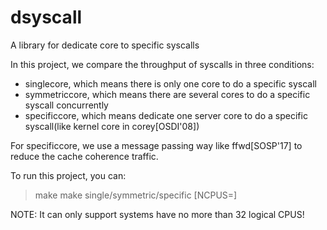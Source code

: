 # dsyscall
A library for dedicate core to specific syscalls

In this project, we compare the throughput of syscalls in three conditions:
  + singlecore, which means there is only one core to do a specific syscall
  + symmetriccore, which means there are several cores to do a specific syscall concurrently
  + specificcore, which means dedicate one server core to do a specific syscall(like kernel core in corey[OSDI'08])

For specificcore, we use a message passing way like ffwd[SOSP'17] to reduce the cache coherence traffic.

To run this project, you can:
> make
> make single/symmetric/specific [NCPUS=]

NOTE: It can only support systems have no more than 32 logical CPUS!
